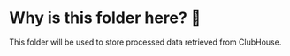 # Why is this folder here? 🤔

This folder will be used to store processed data retrieved from ClubHouse.
